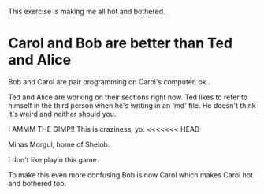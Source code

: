 
This exercise is making me all hot and bothered.


# Carol and Bob are better than Ted and Alice

Bob and Carol are pair programming on Carol's computer, ok..

Ted and Alice are working on their sections right now. Ted likes to refer to himself in the third person when he's writing in an 'md' file. He doesn't think it's weird and neither should you.

I AMMM THE GIMP!!
This is craziness, yo.
<<<<<<< HEAD


Minas Morgul, home of Shelob.

I don't like playin this game.

To make this even more confusing Bob is now Carol which makes Carol hot and bothered too.
